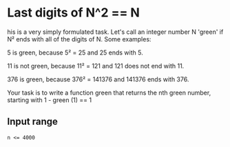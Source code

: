 # Last digits of N^2 == N

his is a very simply formulated task. Let's call an integer number N 'green' if N² ends with all of the digits of N. Some examples:

5 is green, because 5² = 25 and 25 ends with 5.

11 is not green, because 11² = 121 and 121 does not end with 11.

376 is green, because 376² = 141376 and 141376 ends with 376.

Your task is to write a function green that returns the nth green number, starting with 1 - green (1) == 1


## Input range

```n <= 4000```